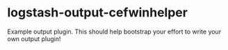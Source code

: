# logstash-output-cefwinhelper
Example output plugin. This should help bootstrap your effort to write your own output plugin!
